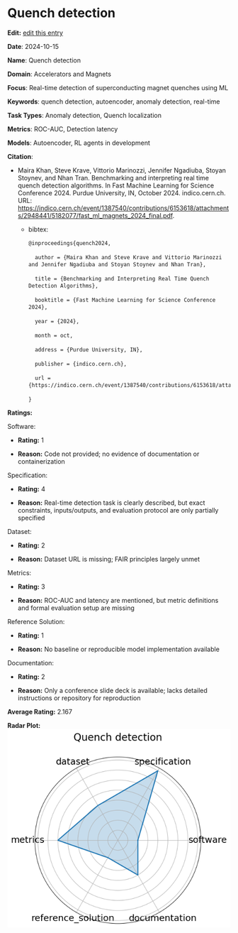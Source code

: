 # Quench detection


**Edit:** [edit this entry](https://github.com/mlcommons-science/benchmark/tree/main/source)


**Date**: 2024-10-15


**Name**: Quench detection


**Domain**: Accelerators and Magnets


**Focus**: Real-time detection of superconducting magnet quenches using ML


**Keywords**: quench detection, autoencoder, anomaly detection, real-time


**Task Types**: Anomaly detection, Quench localization


**Metrics**: ROC-AUC, Detection latency


**Models**: Autoencoder, RL agents  in development 


**Citation**:


- Maira Khan, Steve Krave, Vittorio Marinozzi, Jennifer Ngadiuba, Stoyan Stoynev, and Nhan Tran. Benchmarking and interpreting real time quench detection algorithms. In Fast Machine Learning for Science Conference 2024. Purdue University, IN, October 2024. indico.cern.ch. URL: https://indico.cern.ch/event/1387540/contributions/6153618/attachments/2948441/5182077/fast_ml_magnets_2024_final.pdf.

  - bibtex:
      ```
      @inproceedings{quench2024,

        author = {Maira Khan and Steve Krave and Vittorio Marinozzi and Jennifer Ngadiuba and Stoyan Stoynev and Nhan Tran},

        title = {Benchmarking and Interpreting Real Time Quench Detection Algorithms},

        booktitle = {Fast Machine Learning for Science Conference 2024},

        year = {2024},

        month = oct,

        address = {Purdue University, IN},

        publisher = {indico.cern.ch},

        url = {https://indico.cern.ch/event/1387540/contributions/6153618/attachments/2948441/5182077/fast_ml_magnets_2024_final.pdf}

      }

      ```

**Ratings:**


Software:


  - **Rating:** 1


  - **Reason:** Code not provided; no evidence of documentation or containerization 


Specification:


  - **Rating:** 4


  - **Reason:** Real-time detection task is clearly described, but exact constraints, inputs/outputs, and evaluation protocol are only partially specified 


Dataset:


  - **Rating:** 2


  - **Reason:** Dataset URL is missing; FAIR principles largely unmet 


Metrics:


  - **Rating:** 3


  - **Reason:** ROC-AUC and latency are mentioned, but metric definitions and formal evaluation setup are missing 


Reference Solution:


  - **Rating:** 1


  - **Reason:** No baseline or reproducible model implementation available 


Documentation:


  - **Rating:** 2


  - **Reason:** Only a conference slide deck is available; lacks detailed instructions or repository for reproduction 


**Average Rating:** 2.167


**Radar Plot:**
 ![Quench Detection radar plot](../../tex/images/quench_detection_radar.png)